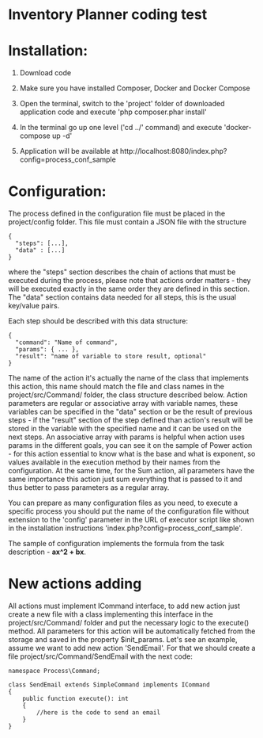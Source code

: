 # Inventory Planner coding test

# Installation:
  1. Download code

  2. Make sure you have installed Composer, Docker and Docker Compose

  3. Open the terminal, switch to the 'project' folder of downloaded application code and execute 'php composer.phar install'
  
  4. In the terminal go up one level ('cd ../' command) and execute 'docker-compose up -d'
  
  5. Application will be available at http://localhost:8080/index.php?config=process_conf_sample

# Configuration:
The process defined in the configuration file must be placed in the project/config folder. This file must contain a JSON file with the structure 

```
{ 
  "steps": [...], 
  "data" : [...] 
}
```

where the "steps" section describes the chain of actions that must be executed during the process, please note that actions order matters - they will be executed exactly in the same order they are defined in this section. The "data" section contains data needed for all steps, this is the usual key/value pairs.

Each step should be described with this data structure:

```
{
  "command": "Name of command",
  "params": { ... },
  "result": "name of variable to store result, optional"
}
```

The name of the action it's actually the name of the class that implements this action, this name should match the file and class names in the project/src/Command/ folder, the class structure described below. Action parameters are regular or associative array with variable names, these variables can be specified in the "data" section or be the result of previous steps - if the "result" section of the step defined than action's result will be stored in the variable with the specified name and it can be used on the next steps. An associative array with params is helpful when action uses params in the different goals, you can see it on the sample of Power action - for this action essential to know what is the base and what is exponent, so values available in the execution method by their names from the configuration. At the same time, for the Sum action, all parameters have the same importance this action just sum everything that is passed to it and thus better to pass parameters as a regular array.

You can prepare as many configuration files as you need, to execute a specific process you should put the name of the configuration file without extension to the 'config' parameter in the URL of executor script like shown in the installation instructions 'index.php?config=process_conf_sample'.

The sample of configuration implements the formula from the task description - **ax^2 + bx**.

# New actions adding
All actions must implement ICommand interface, to add new action just create a new file with a class implementing this interface in the project/src/Command/ folder and put the necessary logic to the execute() method. All parameters for this action will be automatically fetched from the storage and saved in the property $init_params. Let's see an example, assume we want to add new action 'SendEmail'. For that we should create a file project/src/Command/SendEmail with the next code:

```
namespace Process\Command;

class SendEmail extends SimpleCommand implements ICommand
{
    public function execute(): int
    {
        //here is the code to send an email
    }
}
```
